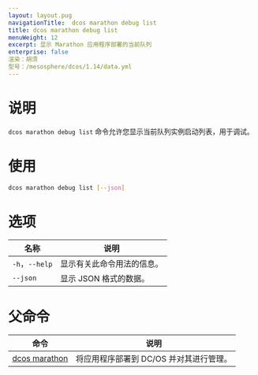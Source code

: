```yaml
---
layout: layout.pug
navigationTitle:  dcos marathon debug list
title: dcos marathon debug list
menuWeight: 12
excerpt: 显示 Marathon 应用程序部署的当前队列
enterprise: false
渲染：胡须
型号：/mesosphere/dcos/1.14/data.yml
---
```




# 说明
`dcos marathon debug list` 命令允许您显示当前队列实例启动列表，用于调试。

# 使用

```bash
dcos marathon debug list [--json]
```

# 选项

| 名称 | 说明 |
|---------|-------------|
| `-h`，`--help` | 显示有关此命令用法的信息。 |
| `--json` | 显示 JSON 格式的数据。|

# 父命令

| 命令 | 说明 |
|---------|-------------|
| [dcos marathon](/mesosphere/dcos/1.14/cli/command-reference/dcos-marathon/) | 将应用程序部署到 DC/OS 并对其进行管理。|


